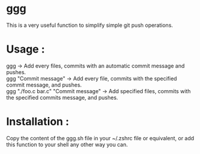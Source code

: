 # ggg

This is a very useful function to simplify simple git push operations.

# Usage :
ggg -> Add every files, commits with an automatic commit message and pushes.  
ggg "Commit message" -> Add every file, commits with the specified commit message, and pushes.  
ggg "./foo.c bar.c" "Commit message" -> Add specified files, commits with the specified commits message, and pushes.

# Installation :
Copy the content of the ggg.sh file in your ~/.zshrc file or equivalent, or add this function to your shell any other way you can.
